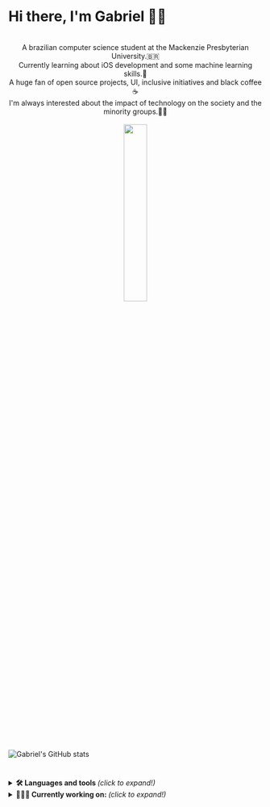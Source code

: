 # Hi there, I'm Gabriel 👋🏾
<p align="center">
<br>
A brazilian computer science student at the Mackenzie Presbyterian University.🇧🇷 <br>
Currently learning about iOS development and some machine learning skills.🤖<br>
A huge fan of open source projects, UI, inclusive initiatives and black coffee ☕️ <br>
I'm always interested about the impact of technology on the society and the minority groups.✊🏾
<br><br>
<img src="https://media.giphy.com/media/MeJgB3yMMwIaHmKD4z/giphy.gif" width="30%">
</p>

#
<br>

![Gabriel's GitHub stats](https://github-readme-stats.vercel.app/api?username=batistagc&show_icons=true&theme=radical)

#
<details> 
  <summary>  <b> 🛠 Languages and tools </b> <i>(click to expand!)</i> </summary>
  
  ![Image of python badge](https://img.shields.io/badge/Python-3776AB?style=for-the-badge&logo=python&logoColor=white)
  ![Image of C badge](https://img.shields.io/badge/C-00599C?style=for-the-badge&logo=c&logoColor=white)
  ![Image of C++ badge](https://img.shields.io/badge/C%2B%2B-00599C?style=for-the-badge&logo=c%2B%2B&logoColor=white)
  ![Image of HTML badge](https://img.shields.io/badge/HTML5-E34F26?style=for-the-badge&logo=html5&logoColor=white)
  ![Image of CSS badge](https://img.shields.io/badge/CSS3-1572B6?style=for-the-badge&logo=css3&logoColor=white)
  ![Image of Swift badge](https://img.shields.io/badge/Swift-FA7343?style=for-the-badge&logo=swift&logoColor=white)
  
  
  [![Top Langs](https://github-readme-stats.vercel.app/api/top-langs/?username=batistagc&layout=compact)](https://github.com/batistagc/github-readme-stats)
   
 </details>
 
 <details>
  <summary> <b> 👨🏾‍💻 Currently working on:  </b> <i>(click to expand!)</i> </summary>
  
  <br>
   This is going to be hidden.
 </details>
 

<!--
**batistagc/batistagc** is a ✨ _special_ ✨ repository because its `README.md` (this file) appears on your GitHub profile.

Here are some ideas to get you started:

- 🔭 I’m currently working on ...
- 🌱 I’m currently learning ...
- 👯 I’m looking to collaborate on ...
- 🤔 I’m looking for help with ...
- 💬 Ask me about ...
- 📫 How to reach me: ...
- 😄 Pronouns: ...
- ⚡ Fun fact: ...
-->
